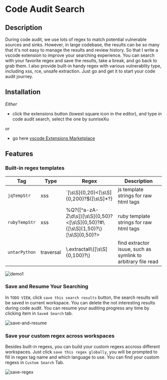 # Code Audit Search

## Description

During code audit, we use lots of regex to match potential vulnerable sources and sinks. However, in large codebase, the results can be so many that it's not easy to manage the results and review history. So that I write a vscode extension to improve your searching experience. You can search with your favorite regex and save the results, take a break, and go back to grab them. I also provide built-in handy regex with various vulnerablity type, including xss, rce, unsafe extraction. Just go and get it to start your code audit journey.

## Installation

_Either_

- click the extensions button (lowest square icon in the editor), and type in code audit search, select the one by sunriseXu

_or_

- go here [vscode Extensions Marketplace](https://marketplace.visualstudio.com/items?itemName=sunriseXu.audit-search&ssr=false#overview)


## Features

### Built-in regex templates

| Tag              | Type | Regex  | Description                                        |
| ------------------ | ----- | ------------ | ------------------------------------------- |
| `jqTempStr`  | xss |  `[\s\S]{0,20}<[\s\S]{0,200}?\${[\s\S]*?} |js template strings for raw html tags |
| `rubyTempStr`  | xss |  %Q?([^a-zA-Z\d\s])[\s\S]{0,50}?<[\s\S]{0,50}?#\\{[\s\S]{1,50}?\\}[\s\S]{0,50}?> |ruby template strings for raw html tags |
| `untarPython`  | traversal |  \\.extractall\\([\s\S]{0,100}?\\) |find extractor isuue, such as symlink to arbitrary file read |

![demo1](https://github.com/user-attachments/assets/4c403068-d705-41a7-bdf1-31a481395720)


### Save and Resume Your Searching

In `TODO VIEW`, click `save this search results` button, the search results will be saved in current workspace. You can delete the not interesting results during code audit. You can resume your auditing progress any time by clicking item in `Saved Search` tab.

![save-and-resume](https://github.com/user-attachments/assets/c12d8759-0420-475d-86ac-0bbd78666ab1)



### Save your custom regex across workspaces

Besides built-in regexs, you can build your custom regexs accross different workspaces. Just click `save this regex globally`, you will be prompted to fill in regex tag name and which language to use. You can find your custom regexs in `Custom Search` Tab.

![save-regex](https://github.com/user-attachments/assets/f575951e-ea5e-439d-9da9-de2b7d09f496)

